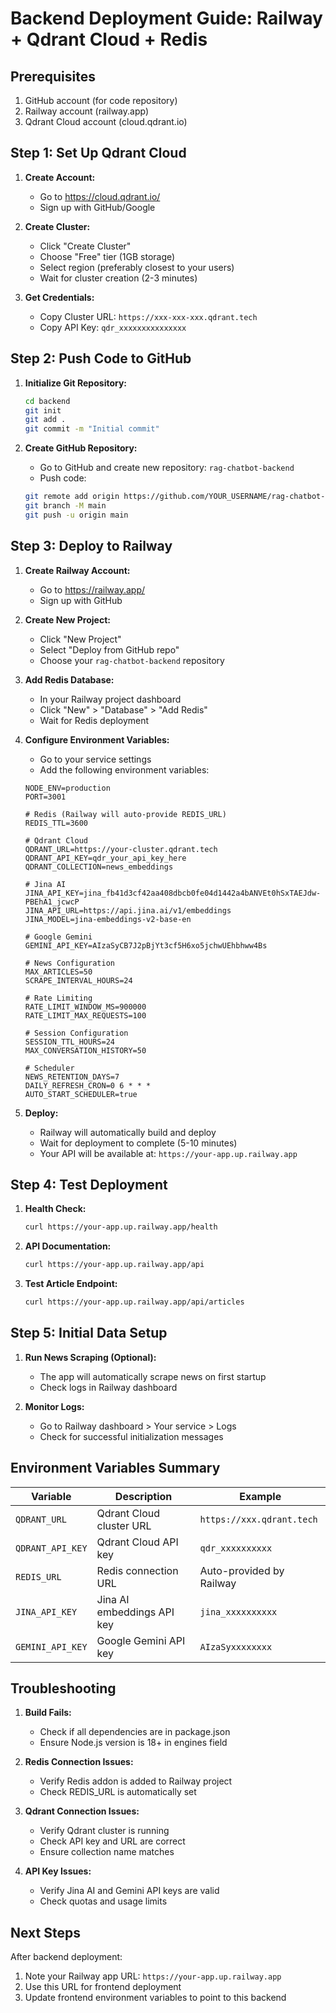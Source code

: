 # Backend Deployment Guide: Railway + Qdrant Cloud + Redis

## Prerequisites
1. GitHub account (for code repository)
2. Railway account (railway.app)
3. Qdrant Cloud account (cloud.qdrant.io)

## Step 1: Set Up Qdrant Cloud

1. **Create Account:**
   - Go to https://cloud.qdrant.io/
   - Sign up with GitHub/Google

2. **Create Cluster:**
   - Click "Create Cluster"
   - Choose "Free" tier (1GB storage)
   - Select region (preferably closest to your users)
   - Wait for cluster creation (2-3 minutes)

3. **Get Credentials:**
   - Copy Cluster URL: `https://xxx-xxx-xxx.qdrant.tech`
   - Copy API Key: `qdr_xxxxxxxxxxxxxxx`

## Step 2: Push Code to GitHub

1. **Initialize Git Repository:**
   ```bash
   cd backend
   git init
   git add .
   git commit -m "Initial commit"
   ```

2. **Create GitHub Repository:**
   - Go to GitHub and create new repository: `rag-chatbot-backend`
   - Push code:
   ```bash
   git remote add origin https://github.com/YOUR_USERNAME/rag-chatbot-backend.git
   git branch -M main
   git push -u origin main
   ```

## Step 3: Deploy to Railway

1. **Create Railway Account:**
   - Go to https://railway.app/
   - Sign up with GitHub

2. **Create New Project:**
   - Click "New Project"
   - Select "Deploy from GitHub repo"
   - Choose your `rag-chatbot-backend` repository

3. **Add Redis Database:**
   - In your Railway project dashboard
   - Click "New" > "Database" > "Add Redis"
   - Wait for Redis deployment

4. **Configure Environment Variables:**
   - Go to your service settings
   - Add the following environment variables:

   ```env
   NODE_ENV=production
   PORT=3001

   # Redis (Railway will auto-provide REDIS_URL)
   REDIS_TTL=3600

   # Qdrant Cloud
   QDRANT_URL=https://your-cluster.qdrant.tech
   QDRANT_API_KEY=qdr_your_api_key_here
   QDRANT_COLLECTION=news_embeddings

   # Jina AI
   JINA_API_KEY=jina_fb41d3cf42aa408dbcb0fe04d1442a4bANVEt0hSxTAEJdw-PBEhA1_jcwcP
   JINA_API_URL=https://api.jina.ai/v1/embeddings
   JINA_MODEL=jina-embeddings-v2-base-en

   # Google Gemini
   GEMINI_API_KEY=AIzaSyCB7J2pBjYt3cf5H6xo5jchwUEhbhww4Bs

   # News Configuration
   MAX_ARTICLES=50
   SCRAPE_INTERVAL_HOURS=24

   # Rate Limiting
   RATE_LIMIT_WINDOW_MS=900000
   RATE_LIMIT_MAX_REQUESTS=100

   # Session Configuration
   SESSION_TTL_HOURS=24
   MAX_CONVERSATION_HISTORY=50

   # Scheduler
   NEWS_RETENTION_DAYS=7
   DAILY_REFRESH_CRON=0 6 * * *
   AUTO_START_SCHEDULER=true
   ```

5. **Deploy:**
   - Railway will automatically build and deploy
   - Wait for deployment to complete (5-10 minutes)
   - Your API will be available at: `https://your-app.up.railway.app`

## Step 4: Test Deployment

1. **Health Check:**
   ```bash
   curl https://your-app.up.railway.app/health
   ```

2. **API Documentation:**
   ```bash
   curl https://your-app.up.railway.app/api
   ```

3. **Test Article Endpoint:**
   ```bash
   curl https://your-app.up.railway.app/api/articles
   ```

## Step 5: Initial Data Setup

1. **Run News Scraping (Optional):**
   - The app will automatically scrape news on first startup
   - Check logs in Railway dashboard

2. **Monitor Logs:**
   - Go to Railway dashboard > Your service > Logs
   - Check for successful initialization messages

## Environment Variables Summary

| Variable | Description | Example |
|----------|-------------|---------|
| `QDRANT_URL` | Qdrant Cloud cluster URL | `https://xxx.qdrant.tech` |
| `QDRANT_API_KEY` | Qdrant Cloud API key | `qdr_xxxxxxxxxx` |
| `REDIS_URL` | Redis connection URL | Auto-provided by Railway |
| `JINA_API_KEY` | Jina AI embeddings API key | `jina_xxxxxxxxxx` |
| `GEMINI_API_KEY` | Google Gemini API key | `AIzaSyxxxxxxxx` |

## Troubleshooting

1. **Build Fails:**
   - Check if all dependencies are in package.json
   - Ensure Node.js version is 18+ in engines field

2. **Redis Connection Issues:**
   - Verify Redis addon is added to Railway project
   - Check REDIS_URL is automatically set

3. **Qdrant Connection Issues:**
   - Verify Qdrant cluster is running
   - Check API key and URL are correct
   - Ensure collection name matches

4. **API Key Issues:**
   - Verify Jina AI and Gemini API keys are valid
   - Check quotas and usage limits

## Next Steps

After backend deployment:
1. Note your Railway app URL: `https://your-app.up.railway.app`
2. Use this URL for frontend deployment
3. Update frontend environment variables to point to this backend